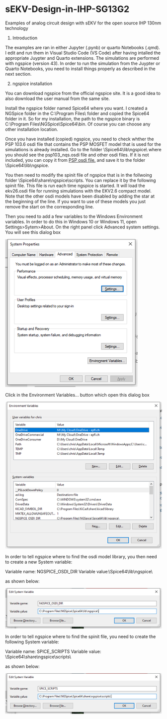 # sEKV-Design-in-IHP-SG13G2
Examples of  analog circuit design with sEKV for the open source IHP 130nm technology

1) Introduction

The examples are ran in either Jupyter (.pynb) or quarto  Notebooks (.qmd). I edit and run them in Visual Studio Code (VS Code) after having intalled the appropriate Juypter and Quarto extensions.
The simulations are performed with ngspice (version 43). In order to run the simulation from the Juypter or Quarto Notebooks, you need to install things properly as described in the next section.

2) ngspice installation

You can download ngspice from the official ngspice site. It is a good idea to also download the user manual from the same site.

Install the  ngspice folder named Spice64 where you want. I created a NGSpice folder in the C:\Program Files\ folder and copied the Spice64 folder in it. So for my installation, the path to the ngspice binary is C:\Program Files\NGSpice\Spice64\bin\. Of course you can choose any other installation location.

Once you have installed (copied) ngspice, you need to check whther the PSP 103.6 osdi file that contains the PSP MOSFET model that is used for the simulations is already installed. Go to the folder <your ngspice installation path>\Spice64\lib\ngspice\ where you should see the psp103_nqs.osdi file and other osdi files. If it is not included, you can copy it from [PSP osdi file.](/PSP/Verilog-A/) and save it to the folder <your ngspice installation path>\Spice64\lib\ngspice\.

You then need to modify the spinit file of ngspice that is in the follwoing folder <your ngspice installation path>\Spice64\share\ngspice\scripts\. You can replace it by the following spinit file. This file is run each time ngspice is started. It will load the ekv26.osdi file for running simulations with the EKV2.6 compact model. Note that the other osdi models have been disabled by adding the star at the beginning of the line. If you want to use of these models you just remove the start on the corresponding line.


Then you need to add a few variables to the Windows Environment variables. In order to do this in Windows 10 or Windows 11, open Settings>Sytem>About. On the right panel click Advanced system settings. You will see this dialog box

![System properties.](/img/system_properties.png)

Click in the Environment Variables... button which open this dialog box

![Environment variables.](/img/environment_variables.png)

In order to tell ngspice where to find the osdi model library, you then need to create a new System variable:

Variable name: NGSPICE_OSDI_DIR
Variable value:<Your ngspice installation path>\Spice64\lib\ngspice\

as shown below:

![ngspice osdi dir.](/img/NGSPICE_OSDI_DIR.png)

In order to tell ngspice where to find the spinit file, you need to create the following System variable:

Variable name: SPICE_SCRIPTS
Variable value: <Your ngspice installation path>\Spice64\share\ngspice\scripts\

as shown below:

![ngspice osdi dirspice scripts.](/img/SPICE_SCRIPTS.png)


